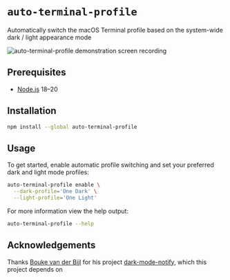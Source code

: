# `auto-terminal-profile`

Automatically switch the macOS Terminal profile based on the system-wide dark / light appearance mode

![auto-terminal-profile demonstration screen recording](./documentation/demo.gif)

## Prerequisites

- [Node.js](https://nodejs.org/en/) 18–20

## Installation

```sh
npm install --global auto-terminal-profile
```

## Usage

To get started, enable automatic profile switching and set your preferred dark and light mode profiles:

```sh
auto-terminal-profile enable \
  --dark-profile='One Dark' \
  --light-profile='One Light'
```

For more information view the help output:

```sh
auto-terminal-profile --help
```

## Acknowledgements

Thanks [Bouke van der Bijl](https://bou.ke) for his project [dark-mode-notify](https://github.com/bouk/dark-mode-notify), which this project depends on
